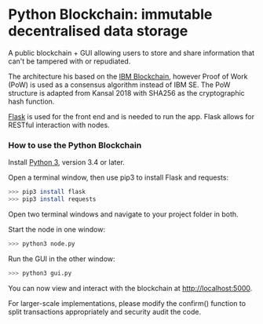 # Python Blockchain: immutable decentralised data storage

A public blockchain + GUI allowing users to store and share information that can't be tampered with or repudiated.

The architecture his based on the [IBM Blockchain](https://www.ibm.com/blockchain), however Proof of Work (PoW) is used as a consensus algorithm instead of IBM SE. The PoW structure is adapted from Kansal 2018 with SHA256 as the cryptographic hash function.

[Flask](http://flask.pocoo.org/) is used for the front end and is needed to run the app. Flask allows for RESTful interaction with nodes.


### How to use the Python Blockchain

Install [Python 3](https://www.python.org/downloads/), version 3.4 or later.

Open a terminal window, then use pip3 to install Flask and requests:

```sh
>>> pip3 install flask
>>> pip3 install requests
```

Open two terminal windows and navigate to your project folder in both.

Start the node in one window:

```sh
>>> python3 node.py
```

Run the GUI in the other window:

```sh
>>> python3 gui.py
```

You can now view and interact with the blockchain at [http://localhost:5000](http://localhost:5000).

For larger-scale implementations, please modify the confirm() function to
split transactions appropriately and security audit the code.

